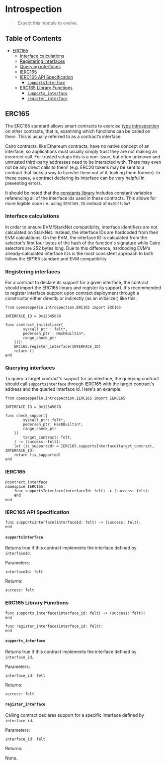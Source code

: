 # Introspection

> Expect this module to evolve.

## Table of Contents

* [ERC165](#erc165)
  * [Interface calculations](#interface-calculations)
  * [Registering interfaces](#registering-interfaces)
  * [Querying interfaces](#querying-interfaces)
  * [IERC165](#ierc165)
  * [IERC165 API Specification](#ierc165-api-specification)
    * [`supportsInterface`](#supportsinterface)
  * [ERC165 Library Functions](#erc165-library-functions)
    * [`supports_interface`](#supports_interface)
    * [`register_interface`](#register_interface)

## ERC165

The ERC165 standard allows smart contracts to exercise [type introspection](https://en.wikipedia.org/wiki/Type_introspection) on other contracts, that is, examining which functions can be called on them. This is usually referred to as a contract’s interface.

Cairo contracts, like Ethereum contracts, have no native concept of an interface, so applications must usually simply trust they are not making an incorrect call. For trusted setups this is a non-issue, but often unknown and untrusted third-party addresses need to be interacted with. There may even not be any direct calls to them! (e.g. ERC20 tokens may be sent to a contract that lacks a way to transfer them out of it, locking them forever). In these cases, a contract declaring its interface can be very helpful in preventing errors.

It should be noted that the [constants library](../src/openzeppelin/utils/constants.cairo) includes constant variables referencing all of the interface ids used in these contracts. This allows for more legible code i.e. using `IERC165_ID` instead of `0x01ffc9a7`.

### Interface calculations

In order to ensure EVM/StarkNet compatibility, interface identifiers are not calculated on StarkNet. Instead, the interface IDs are hardcoded from their EVM calculations. On the EVM, the interface ID is calculated from the selector's first four bytes of the hash of the function's signature while Cairo selectors are 252 bytes long. Due to this difference, hardcoding EVM's already-calculated interface IDs is the most consistent approach to both follow the EIP165 standard and EVM compatibility.

### Registering interfaces

For a contract to declare its support for a given interface, the contract should import the ERC165 library and register its support. It's recommended to register interface support upon contract deployment through a constructor either directly or indirectly (as an initializer) like this:

```cairo
from openzeppelin.introspection.ERC165 import ERC165

INTERFACE_ID = 0x12345678

func contract_initializer{
        syscall_ptr : felt*,
        pedersen_ptr : HashBuiltin*,
        range_check_ptr
    }():
    ERC165.register_interface(INTERFACE_ID)
    return ()
end
```

### Querying interfaces

To query a target contract's support for an interface, the querying contract should call `supportsInterface` through IERC165 with the target contract's address and the queried interface id. Here's an example:

```cairo
from openzeppelin.introspection.IERC165 import IERC165

INTERFACE_ID = 0x12345678

func check_support{
        syscall_ptr: felt*,
        pedersen_ptr: HashBuiltin*,
        range_check_ptr
    }(
        target_contract: felt,
    ) -> (success: felt):
    let (is_supported) = IERC165.supportsInterface(target_contract, INTERFACE_ID)
    return (is_supported)
end
```

### IERC165

```cairo
@contract_interface
namespace IERC165:
    func supportsInterface(interfaceId: felt) -> (success: felt):
    end
end
```

### IERC165 API Specification

```cairo
func supportsInterface(interfaceId: felt) -> (success: felt):
end
```

#### `supportsInterface`

Returns true if this contract implements the interface defined by `interfaceId`.

Parameters:

```cairo
interfaceId: felt
```

Returns:

```cairo
success: felt
```

### ERC165 Library Functions

```cairo
func supports_interface(interface_id: felt) -> (success: felt):
end

func register_interface(interface_id: felt):
end
```

#### `supports_interface`

Returns true if this contract implements the interface defined by `interface_id`.

Parameters:

```cairo
interface_id: felt
```

Returns:

```cairo
success: felt
```

#### `register_interface`

Calling contract declares support for a specific interface defined by `interface_id`.

Parameters:

```cairo
interface_id: felt
```

Returns:

None.
